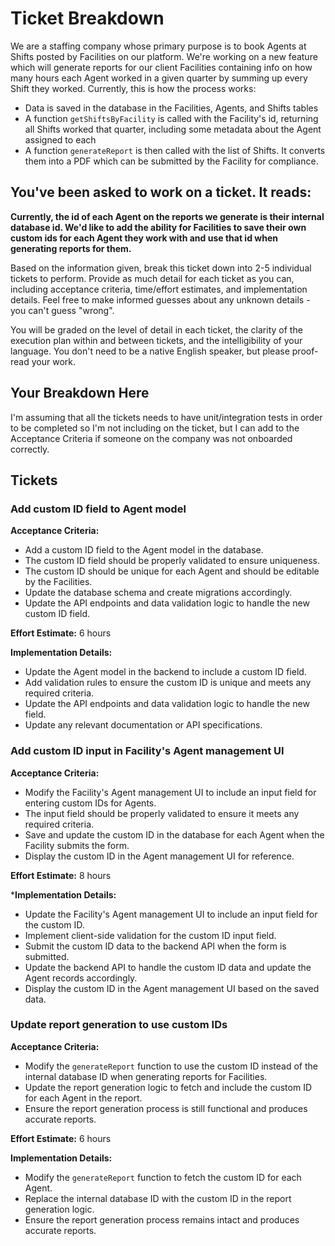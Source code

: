 # Ticket Breakdown
We are a staffing company whose primary purpose is to book Agents at Shifts posted by Facilities on our platform. We're working on a new feature which will generate reports for our client Facilities containing info on how many hours each Agent worked in a given quarter by summing up every Shift they worked. Currently, this is how the process works:

- Data is saved in the database in the Facilities, Agents, and Shifts tables
- A function `getShiftsByFacility` is called with the Facility's id, returning all Shifts worked that quarter, including some metadata about the Agent assigned to each
- A function `generateReport` is then called with the list of Shifts. It converts them into a PDF which can be submitted by the Facility for compliance.

## You've been asked to work on a ticket. It reads:

**Currently, the id of each Agent on the reports we generate is their internal database id. We'd like to add the ability for Facilities to save their own custom ids for each Agent they work with and use that id when generating reports for them.**


Based on the information given, break this ticket down into 2-5 individual tickets to perform. Provide as much detail for each ticket as you can, including acceptance criteria, time/effort estimates, and implementation details. Feel free to make informed guesses about any unknown details - you can't guess "wrong".


You will be graded on the level of detail in each ticket, the clarity of the execution plan within and between tickets, and the intelligibility of your language. You don't need to be a native English speaker, but please proof-read your work.

## Your Breakdown Here

I'm assuming that all the tickets needs to have unit/integration tests in order to be completed so I'm not including on the ticket, but I can add to the Acceptance Criteria if someone on the company was not onboarded correctly.

## Tickets
### Add custom ID field to Agent model

**Acceptance Criteria:**

- Add a custom ID field to the Agent model in the database.
- The custom ID field should be properly validated to ensure uniqueness.
- The custom ID should be unique for each Agent and should be editable by the Facilities.
- Update the database schema and create migrations accordingly.
- Update the API endpoints and data validation logic to handle the new custom ID field.

**Effort Estimate:** 6 hours

**Implementation Details:**
- Update the Agent model in the backend to include a custom ID field.
- Add validation rules to ensure the custom ID is unique and meets any required criteria.
- Update the API endpoints and data validation logic to handle the new field.
- Update any relevant documentation or API specifications.

### Add custom ID input in Facility's Agent management UI

**Acceptance Criteria:**
- Modify the Facility's Agent management UI to include an input field for entering custom IDs for Agents.
- The input field should be properly validated to ensure it meets any required criteria.
- Save and update the custom ID in the database for each Agent when the Facility submits the form.
- Display the custom ID in the Agent management UI for reference.

**Effort Estimate:** 8 hours

***Implementation Details:**
- Update the Facility's Agent management UI to include an input field for the custom ID.
- Implement client-side validation for the custom ID input field.
- Submit the custom ID data to the backend API when the form is submitted.
- Update the backend API to handle the custom ID data and update the Agent records accordingly.
- Display the custom ID in the Agent management UI based on the saved data.

### Update report generation to use custom IDs

**Acceptance Criteria:**
- Modify the `generateReport` function to use the custom ID instead of the internal database ID when generating reports for Facilities.
- Update the report generation logic to fetch and include the custom ID for each Agent in the report.
- Ensure the report generation process is still functional and produces accurate reports.

**Effort Estimate:** 6 hours

**Implementation Details:**
- Modify the `generateReport` function to fetch the custom ID for each Agent.
- Replace the internal database ID with the custom ID in the report generation logic.
- Ensure the report generation process remains intact and produces accurate reports.



